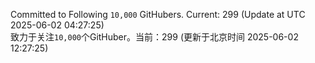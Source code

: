 Committed to Following `10,000` GitHubers. Current: <!-- FOLLOWING_COUNT -->299<!-- FOLLOWING_COUNT --> (Update at UTC <!-- LAST_UPDATED -->2025-06-02 04:27:25<!-- LAST_UPDATED -->)<br>
致力于关注`10,000`个GitHuber。当前：<!-- FOLLOWING_COUNT -->299<!-- FOLLOWING_COUNT --> (更新于北京时间 <!-- LAST_UPDATED_CST -->2025-06-02 12:27:25<!-- LAST_UPDATED_CST -->)
